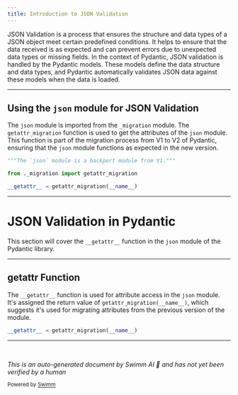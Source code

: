 ```yaml
---
title: Introduction to JSON Validation
---
```

JSON Validation is a process that ensures the structure and data types of a JSON object meet certain predefined conditions. It helps to ensure that the data received is as expected and can prevent errors due to unexpected data types or missing fields. In the context of Pydantic, JSON validation is handled by the Pydantic models. These models define the data structure and data types, and Pydantic automatically validates JSON data against these models when the data is loaded.

<SwmSnippet path="/pydantic/json.py" line="1">

---

## Using the `json` module for JSON Validation

The `json` module is imported from the `_migration` module. The `getattr_migration` function is used to get the attributes of the `json` module. This function is part of the migration process from V1 to V2 of Pydantic, ensuring that the `json` module functions as expected in the new version.

```python
"""The `json` module is a backport module from V1."""

from ._migration import getattr_migration

__getattr__ = getattr_migration(__name__)
```

---

</SwmSnippet>

# JSON Validation in Pydantic

This section will cover the `__getattr__` function in the `json` module of the Pydantic library.

<SwmSnippet path="/pydantic/json.py" line="5">

---

## **getattr** Function

The `__getattr__` function is used for attribute access in the `json` module. It's assigned the return value of `getattr_migration(__name__)`, which suggests it's used for migrating attributes from the previous version of the module.

```python
__getattr__ = getattr_migration(__name__)
```

---

</SwmSnippet>

&nbsp;

*This is an auto-generated document by Swimm AI 🌊 and has not yet been verified by a human*

<SwmMeta version="3.0.0" repo-id="Z2l0aHViJTNBJTNBREVNTy1weWRhbnRpYyUzQSUzQWdpbGFkbmF2b3Q=" repo-name="DEMO-pydantic" doc-type="overview"><sup>Powered by [Swimm](/)</sup></SwmMeta>
